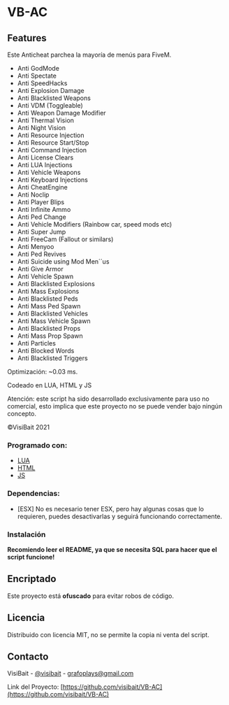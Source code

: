 # VB-AC

## Features
 Este Anticheat parchea la mayoría de menús para FiveM.

- Anti GodMode
- Anti Spectate
- Anti SpeedHacks
- Anti Explosion Damage
- Anti Blacklisted Weapons
- Anti VDM (Toggleable)
- Anti Weapon Damage Modifier
- Anti Thermal Vision
- Anti Night Vision
- Anti Resource Injection
- Anti Resource Start/Stop
- Anti Command Injection
- Anti License Clears
- Anti LUA Injections
- Anti Vehicle Weapons
- Anti Keyboard Injections
- Anti CheatEngine 
- Anti Noclip
- Anti Player Blips
- Anti Infinite Ammo
- Anti Ped Change
- Anti Vehicle Modifiers (Rainbow car, speed mods etc)
- Anti Super Jump
- Anti FreeCam (Fallout or similars)
- Anti Menyoo
- Anti Ped Revives
- Anti Suicide using Mod Men´´us
- Anti Give Armor
- Anti Vehicle Spawn
- Anti Blacklisted Explosions
- Anti Mass Explosions
- Anti Blacklisted Peds
- Anti Mass Ped Spawn
- Anti Blacklisted Vehicles
- Anti Mass Vehicle Spawn
- Anti Blacklisted Props
- Anti Mass Prop Spawn
- Anti Particles
- Anti Blocked Words
- Anti Blacklisted Triggers

Optimización: ~0.03 ms.

Codeado en LUA, HTML y JS

Atención: este script ha sido desarrollado exclusivamente para uso no comercial, esto implica que este proyecto no se puede vender bajo ningún concepto.

©VisiBait 2021

### Programado con:

* [LUA](https://www.lua.org/)
* [HTML](https://html.spec.whatwg.org/)
* [JS](https://developer.mozilla.org/es/docs/Web/JavaScript)

### Dependencias:

* [ESX] No es necesario tener ESX, pero hay algunas cosas que lo requieren, puedes desactivarlas y seguirá funcionando correctamente.

### Instalación

**Recomiendo leer el README, ya que se necesita SQL para hacer que el script funcione!**

## Encriptado

Este proyecto está **ofuscado** para evitar robos de código.

## Licencia

Distribuido con licencia MIT, no se permite la copia ni venta del script.
 
## Contacto

VisiBait - [@visibait](https://twitter.com/visibait) - grafoplays@gmail.com

Link del Proyecto: [https://github.com/visibait/VB-AC](https://github.com/visibait/VB-AC)
